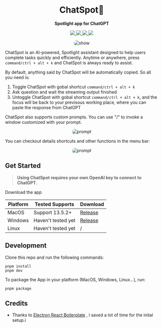 <div align="center">
  <h1>ChatSpot🥸</h1>
  <p><strong>Spotlight app for ChatGPT</strong></p>
    <p>
    <a href="https://github.com/gusye1234/chat-spot/releases/tag/v0.0.2">
      <img src="https://img.shields.io/badge/version-v0.0.2 beta-blue">
    </a>
          <a href="https://github.com/gusye1234/chat-spot/actions?query=workflow%3APublish">
      <img src="https://github.com/gusye1234/chat-spot/actions/workflows/build.yml/badge.svg">
    </a>
    <a href="https://github.com/gusye1234/chat-spot">
      <img src="https://img.shields.io/badge/platform-macOS-green">
    </a>
          <a href="https://github.com/gusye1234/chat-spot">
      <img src="https://img.shields.io/badge/platform-windows-green">
    </a>
  </p>
</div>






<p align="center">
  <img src="https://github.com/gusye1234/chat-spot/releases/download/v0.0.1/show.gif" alt="show" style="border-radius:20px;">
</p>




ChatSpot is an AI-powered, Spotlight assistant designed to help users complete tasks quickly and efficiently. Anytime or anywhere, press `command/ctrl + alt + k` and ChatSpot is always ready to assist. 

By default, anything said by ChatSpot will be automatically copied. So all you need is:

1. Toggle ChatSpot with gobal shortcut  `command/ctrl + alt + k`
2. Ask question and wait the streaming output finished
3. Untoggle ChatSpot with gobal shortcut  `command/ctrl + alt + k`, and the focus will be back to your previsous working place, where you can paste the response from ChatGPT

ChatSpot also supports custom prompts. You can use "/" to invoke a window customized with your prompt.

<p align="center">
  <img src="https://github.com/gusye1234/chat-spot/releases/download/v0.0.1/prompt.gif" alt="prompt" style="border-radius:20px;">
</p>


You can checkout details shortcuts and other functions in the menu bar:

<p align="center">
  <img src="https://github.com/gusye1234/chat-spot/releases/download/v0.0.2/menu.jpg" alt="prompt" style="border-radius:10px;">
</p>

## Get Started

> **Using ChatSpot requires your own OpenAI key to connect to ChatGPT.**

Download the app

| Platform | Tested Supports    | Download                                                     |
| -------- | ------------------ | ------------------------------------------------------------ |
| MacOS    | Support 13.5.2+    | [Release](https://github.com/gusye1234/chat-spot/releases/tag/v0.0.2) |
| Windows  | Haven't tested yet | [Release](https://github.com/gusye1234/chat-spot/releases/tag/v0.0.2) |
| Linux    | Haven't tested yet | /                                                            |



## Development

Clone this repo and run the following commands:

```shell
pnpm install
pnpm dev
```

To package the App in your platform (MacOS, Windows, Linux...), run:

```shell
pnpm package
```



## Credits

* Thanks to [Electron React Boilerplate](https://github.com/electron-react-boilerplate/electron-react-boilerplate) , I saved a lot of time for the inital setup.i
